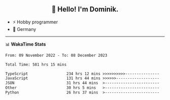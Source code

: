 <h2 align="center">👋 Hello! I'm Dominik.</h2>

- ⚡ Hobby programmer
- 📍 Germany

---
📊 **WakaTime Stats**
<!--START_SECTION:waka-->

```txt
From: 09 November 2022 - To: 08 December 2023

Total Time: 581 hrs 15 mins

TypeScript                 234 hrs 12 mins >>>>>>>>>>---------------   40.29 %
JavaScript                 131 hrs 44 mins >>>>>>-------------------   22.66 %
JSON                       31 hrs 44 mins  >------------------------   05.46 %
Other                      30 hrs 5 mins   >------------------------   05.18 %
Python                     26 hrs 37 mins  >------------------------   04.58 %
```

<!--END_SECTION:waka-->
